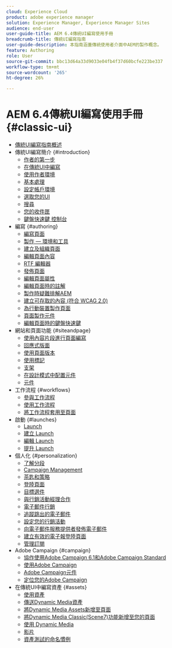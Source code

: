 ```yaml
---
cloud: Experience Cloud
product: adobe experience manager
solution: Experience Manager, Experience Manager Sites
audience: end-user
user-guide-title: AEM 6.4傳統UI編寫使用手冊
breadcrumb-title: 傳統UI編寫指南
user-guide-description: 本指南涵蓋傳統使用者介面中AEM的製作概念。
feature: Authoring
role: User
source-git-commit: bbc13d64a33d9033e04fb4f37d60bcfe223be337
workflow-type: tm+mt
source-wordcount: '265'
ht-degree: 26%

---
```



# AEM 6.4傳統UI編寫使用手冊 {#classic-ui}

+ [傳統UI編寫指南概述](home.md)
+ 傳統UI編寫簡介 {#introduction}
   + [作者的第一步](classic-page-author-first-steps.md)
   + [在傳統UI中編寫](classicui.md)
   + [使用作者環境](author-env.md)
   + [基本處理](author-env-basic-handling.md)
   + [設定帳戶環境](author-env-user-props.md)
   + [選取您的UI](author-env-select-ui.md)
   + [搜尋](author-env-search.md)
   + [您的收件匣](author-env-inbox.md)
   + [鍵盤快速鍵 控制台](author-env-keyboard-shortcuts.md)
+ 編寫 {#authoring}
   + [編寫頁面](classic-page-author.md)
   + [製作 — 環境和工具](classic-page-author-env-tools.md)
   + [建立及組織頁面](classic-page-author-manage-pages.md)
   + [編輯頁面內容](classic-page-author-edit-content.md)
   + [RTF 編輯器](classic-page-author-rich-text-editor.md)
   + [發佈頁面](classic-page-author-publish-pages.md)
   + [編輯頁面屬性](classic-page-author-edit-page-properties.md)
   + [編輯頁面時的註解](classic-page-author-annotations.md)
   + [製作時疑難排解AEM](classic-page-author-troubleshooting.md)
   + [建立可存取的內容 (符合 WCAG 2.0)](classic-page-author-accessible-content.md)
   + [為行動裝置製作頁面](classic-feature-mobile.md)
   + [頁面製作元件](classic-page-author-edit-mode.md)
   + [編輯頁面時的鍵盤快速鍵](classic-page-author-keyboard-shortcuts.md)
+ 網站和頁面功能 {#siteandpage}
   + [使用內容片段進行頁面編寫](classic-page-author-content-fragments.md)
   + [回應式版面](classic-page-author-responsive-layout.md)
   + [使用頁面版本](classic-page-author-work-with-versions.md)
   + [使用標記](classic-feature-tags.md)
   + [支架](classic-feature-scaffolding.md)
   + [在設計模式中配置元件](classic-page-author-design-mode.md)
   + [元件](classic-page-author-default-components.md)
+ 工作流程 {#workflows}
   + [參與工作流程](classic-workflows-participating.md)
   + [使用工作流程](classic-workflows.md)
   + [將工作流程套用至頁面](classic-workflows-applying.md)
+ 啟動 {#launches}
   + [Launch](classic-launches.md)
   + [建立 Launch](classic-launches-creating.md)
   + [編輯 Launch](classic-launches-editing.md)
   + [提升 Launch](classic-launches-promoting.md)
+ 個人化 {#personalization}
   + [了解分段](classic-personalization-campaigns-segmentation.md)
   + [Campaign Management](classic-personalization-campaigns.md)
   + [茶匙和策略](classic-personalization-campaigns-teasers-strategy.md)
   + [登陸頁面](classic-personalization-campaigns-landingpage.md)
   + [目標選件](classic-personalization-campaigns-target-offers.md)
   + [與行銷活動經理合作](classic-personalization-campaigns-mktg-manager.md)
   + [電子郵件行銷](classic-personalization-campaigns-email.md)
   + [追蹤跳出的電子郵件](classic-personalization-campaigns-email-tracking-bounces.md)
   + [設定您的行銷活動](classic-personalization-campaigns-setting-up-your.md)
   + [向電子郵件服務提供者發佈電子郵件](classic-personalization-campaigns-email-newsletters.md)
   + [建立有效的電子報登陸頁面](classic-personalization-campaigns-email-landingpage.md)
   + [管理訂閱](classic-personalization-campaigns-email-subscriptions.md)
+ Adobe Campaign {#campaign}
   + [協作使用Adobe Campaign 6.1和Adobe Campaign Standard](classic-personalization-ac-campaign.md)
   + [使用Adobe Campaign](classic-personalization-ac.md)
   + [Adobe Campaign元件](classic-personalization-ac-components.md)
   + [定位您的Adobe Campaign](classic-personalization-ac-target.md)
+ 在傳統UI中編寫資產 {#assets}
   + [使用資產](classicui-assets.md)
   + [傳送Dynamic Media資產](dynamic-media-assets-delivering.md)
   + [將Dynamic Media Assets新增至頁面](dynamic-media-assets-adding-to-page.md)
   + [將Dynamic Media Classic(Scene7)功能新增至您的頁面](manage-assets-classic-s7.md)
   + [使用 Dynamic Media](dynamic-media-assets.md)
   + [影片](manage-assets-classic-s7-video.md)
   + [資產測試的命名慣例](asset-naming-conventions.md)